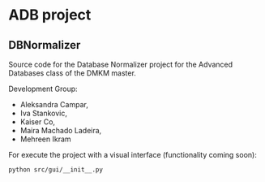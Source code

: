 ADB project
===========

DBNormalizer
------------

Source code for the Database Normalizer project for the Advanced Databases class of the DMKM master.


 Development Group:

   * Aleksandra Campar,
   * Iva Stankovic,
   * Kaiser Co,
   * Maira Machado Ladeira,
   * Mehreen Ikram


For execute the project with a visual interface (functionality coming soon):

```
python src/gui/__init__.py
```
